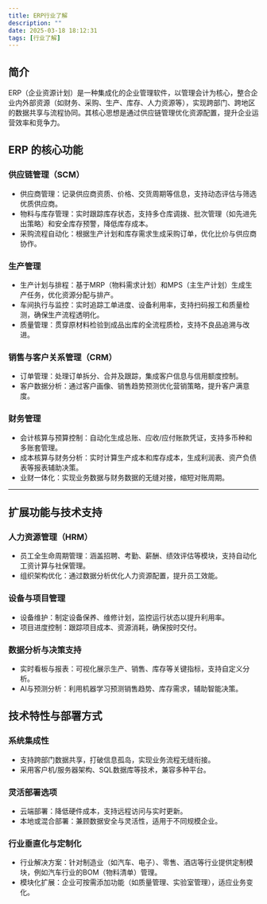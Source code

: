 ```yaml
---
title: ERP行业了解
description: ""
date: 2025-03-18 18:12:31
tags: [行业了解]
---
```


## 简介

ERP（企业资源计划）是一种集成化的企业管理软件，以管理会计为核心，整合企业内外部资源（如财务、采购、生产、库存、人力资源等），实现跨部门、跨地区的数据共享与流程协同。其核心思想是通过供应链管理优化资源配置，提升企业运营效率和竞争力。

<!--more-->

## ERP 的核心功能

### 供应链管理（SCM）​
- ​供应商管理：记录供应商资质、价格、交货周期等信息，支持动态评估与筛选优质供应商。
- 物料与库存管理：实时跟踪库存状态，支持多仓库调拨、批次管理（如先进先出策略）和安全库存预警，降低库存成本。
- ​采购流程自动化：根据生产计划和库存需求生成采购订单，优化比价与供应商协作。

### ​生产管理
- 生产计划与排程：基于MRP（物料需求计划）和MPS（主生产计划）生成生产任务，优化资源分配与排产。
- 车间执行与监控：实时追踪工单进度、设备利用率，支持扫码报工和质量检测，确保生产流程透明化。
- 质量管理：贯穿原材料检验到成品出库的全流程质检，支持不良品追溯与改进。

### ​销售与客户关系管理（CRM）​

- 订单管理：处理订单拆分、合并及跟踪，集成客户信息与信用额度控制。
- 客户数据分析：通过客户画像、销售趋势预测优化营销策略，提升客户满意度。

### ​财务管理

- 会计核算与预算控制：自动化生成总账、应收/应付账款凭证，支持多币种和多账套管理。
- 成本核算与财务分析：实时计算生产成本和库存成本，生成利润表、资产负债表等报表辅助决策。
- 业财一体化：实现业务数据与财务数据的无缝对接，缩短对账周期。

---

## 扩展功能与技术支持

### 人力资源管理（HRM）​
- ​员工全生命周期管理：涵盖招聘、考勤、薪酬、绩效评估等模块，支持自动化工资计算与社保管理。
- 组织架构优化：通过数据分析优化人力资源配置，提升员工效能。
​
### 设备与项目管理
- 设备维护：制定设备保养、维修计划，监控运行状态以提升利用率。
- 项目进度控制：跟踪项目成本、资源消耗，确保按时交付。

### 数据分析与决策支持

- 实时看板与报表：可视化展示生产、销售、库存等关键指标，支持自定义分析。
- AI与预测分析：利用机器学习预测销售趋势、库存需求，辅助智能决策。

## 技术特性与部署方式
### ​系统集成性
- 支持跨部门数据共享，打破信息孤岛，实现业务流程无缝衔接。
- 采用客户机/服务器架构、SQL数据库等技术，兼容多种平台。

### 灵活部署选项
- ​云端部署：降低硬件成本，支持远程访问与实时更新。
- 本地或混合部署：兼顾数据安全与灵活性，适用于不同规模企业。

### 行业垂直化与定制化
- ​行业解决方案：针对制造业（如汽车、电子）、零售、酒店等行业提供定制模块，例如汽车行业的BOM（物料清单）管理。
- 模块化扩展：企业可按需添加功能（如质量管理、实验室管理），适应业务变化。
